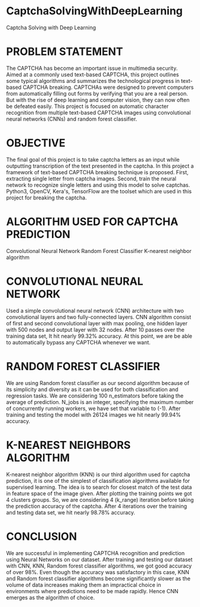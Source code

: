 # CaptchaSolvingWithDeepLearning
Captcha Solving with Deep Learning

# PROBLEM STATEMENT 
The CAPTCHA has become an important issue in multimedia security. Aimed at a commonly used text-based CAPTCHA, this project outlines some typical algorithms and summarizes the technological progress in text-based CAPTCHA breaking. 
CAPTCHAs were designed to prevent computers from automatically filling out forms by verifying that you are a real person. But with the rise of deep learning and computer vision, they can now often be defeated easily. 
This project is focused on automatic character recognition from multiple text-based CAPTCHA images using convolutional neural networks (CNNs) and random forest classifier.

# OBJECTIVE
The final goal of this project is to take captcha letters as an input while outputting transcription of the text presented in the captcha. In this project a framework of text-based CAPTCHA breaking technique is proposed. 
First, extracting single letter from captcha images. Second, train the neural network to recognize single letters and using this model to solve captchas. 
Python3, OpenCV, Kera's, TensorFlow are the toolset which are used in this project for breaking the captcha.

# ALGORITHM USED FOR CAPTCHA PREDICTION

Convolutional Neural Network
Random Forest Classifier
K-nearest neighbor algorithm

# CONVOLUTIONAL NEURAL NETWORK

Used a simple convolutional neural network (CNN) architecture with two convolutional layers and two fully-connected layers.
CNN algorithm consist of first and second convolutional layer with max pooling, one hidden layer with 500 nodes and output layer with 32 nodes.
After 10 passes over the training data set, It hit nearly 99.32% accuracy. At this point, we are be able to automatically bypass any CAPTCHA whenever we want.


# RANDOM FOREST CLASSIFIER

We are using Random forest classifier as our second algorithm because of its simplicity and diversity as it can be used for both classification and regression tasks.
We are considering 100 n_estimators before taking the average of prediction.
N_jobs is an integer, specifying the maximum number of concurrently running workers, we have set that variable to (-1).
After training and testing the model with 26124 images we hit nearly 99.94% accuracy. 

# K-NEAREST NEIGHBORS ALGORITHM

K-nearest neighbor algorithm (KNN) is our third algorithm used for captcha prediction, it is one of the simplest of classification algorithms available for supervised learning. 
The idea is to search for closest match of the test data in feature space of the image given. After plotting the training points we got 4 clusters groups. 
So, we are considering 4 (k_range) iteration before taking the prediction accuracy of the captcha. 
After 4 iterations over the training and testing data set, we hit nearly 98.78% accuracy. 

# CONCLUSION

We are successful in implementing CAPTCHA recognition and prediction using Neural Networks on our dataset.
After training and testing our dataset with CNN, KNN, Random forest classifier algorithms, we got good accuracy of over 98%. 
Even though the accuracy was satisfactory in this case, KNN and Random forest classifier algorithms become significantly slower as the volume of data increases making them an impractical choice in environments where predictions need to be made rapidly. 
Hence CNN emerges as the algorithm of choice.


